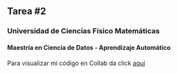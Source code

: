 ## Tarea #2
### Universidad de Ciencias Físico Matemáticas
#### Maestría en Ciencia de Datos - Aprendizaje Automático

Para visualizar mi código en Collab da click [aquí](https://colab.research.google.com/drive/17n2X8TsvKgrkyD0E-R7VZ7UyweYOv3gu)
